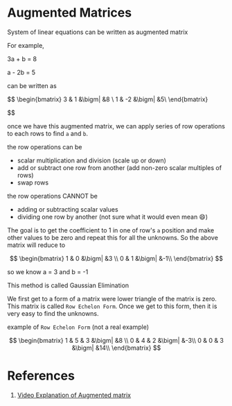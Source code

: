 # Augmented Matrices 

System of linear equations can be written as augmented matrix

For example,

3a + b = 8

a - 2b = 5

can be written as

$$
\begin{bmatrix}
3 & 1 &\bigm| &8 \\
1 & -2 &\bigm| &5\\
\end{bmatrix}

$$

once we have this augmented matrix, we can apply series of row operations to each rows to find `a` and `b`.

the row operations can be 
* scalar multiplication and division (scale up or down)
* add or subtract one row from another (add non-zero scalar multiples of rows)
* swap rows

the row operations CANNOT be
* adding or subtracting scalar values
* dividing one row by another (not sure what it would even mean 😄)

The goal is to get the coefficient to 1 in one of row's `a` position and make other values to be zero and repeat this for all the unknowns. So the above matrix will reduce to

$$
\begin{bmatrix}
1 & 0 &\bigm| &3 \\
0 & 1 &\bigm| &-1\\
\end{bmatrix}
$$

so we know a = 3 and b = -1

This method is called Gaussian Elimination

We first get to a form of a matrix were lower triangle of the matrix is zero. This matrix is called `Row Echelon Form`. Once we get to this form, then it is very easy to find the unknowns.


example of `Row Echelon Form` (not a real example)

$$
\begin{bmatrix}
1 & 5 & 3 &\bigm| &8 \\
0 & 4 & 2 &\bigm| &-3\\
0 & 0 & 3 &\bigm| &14\\
\end{bmatrix}
$$



# References

1. [Video Explanation of Augmented matrix](https://www.youtube.com/watch?v=sza_BKR2KFc&list=PL5KkMZvBpo5C6yh94U8m_9TL6MplIK9RZ)




